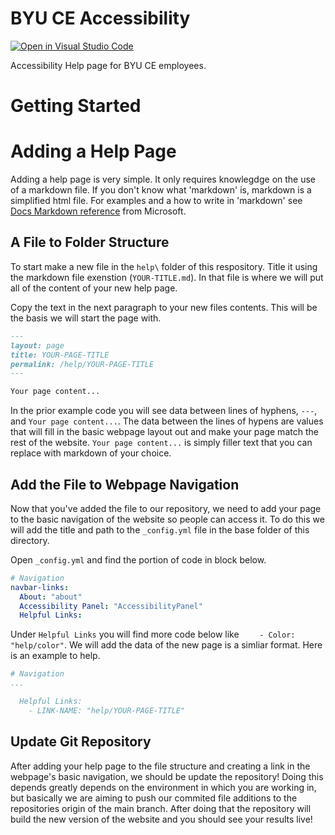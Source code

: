 # BYU CE Accessibility

[![Open in Visual Studio Code](https://img.shields.io/badge/Open%20in-Visal%20Studio%20Code-blue?style=for-the-badge&logo=visualstudiocode)](https://open.vscode.dev/byuceaccessibility/byuceaccessibility.github.io)

Accessibility Help page for BYU CE employees.

# Getting Started

# Adding a Help Page

Adding a help page is very simple. It only requires knowlegdge on the use of a markdown file. If you don't know what 'markdown' is, markdown is a simplified html file. For examples and a how to write in 'markdown' see [Docs Markdown reference](https://docs.microsoft.com/en-us/contribute/markdown-reference) from Microsoft.

## A File to Folder Structure

To start make a new file in the `help\` folder of this respository. Title it using the markdown file exenstion (`YOUR-TITLE.md`). In that file is where we will put all of the content of your new help page.

Copy the text in the next paragraph to your new files contents. This will be the basis we will start the page with.

```markdown
---
layout: page
title: YOUR-PAGE-TITLE
permalink: /help/YOUR-PAGE-TITLE
---

Your page content...
```

In the prior example code you will see data between lines of hyphens, `---`, and `Your page content...`. The data between the lines of hypens are values that will fill in the basic webpage layout out and make your page match the rest of the website. `Your page content...` is simply filler text that you can replace with markdown of your choice.

## Add the File to Webpage Navigation

Now that you've added the file to our repository, we need to add your page to the basic navigation of the website so people can access it. To do this we will add the title and path to the `_config.yml` file in the base folder of this directory.

Open `_config.yml` and find the portion of code in block below.
```yml
# Navigation
navbar-links:
  About: "about"
  Accessibility Panel: "AccessibilityPanel"
  Helpful Links:
```
Under `Helpful Links` you will find more code below like `    - Color: "help/color"`. We will add the data of the new page is a simliar format. Here is an example to help.

```yml
# Navigation
...

  Helpful Links:
    - LINK-NAME: "help/YOUR-PAGE-TITLE"
```

## Update Git Repository

After adding your help page to the file structure and creating a link in the webpage's basic navigation, we should be update the repository! Doing this depends greatly depends on the environment in which you are working in, but basically we are aiming to push our commited file additions to the repositories origin of the main branch. After doing that the repository will build the new version of the website and you should see your results live!
